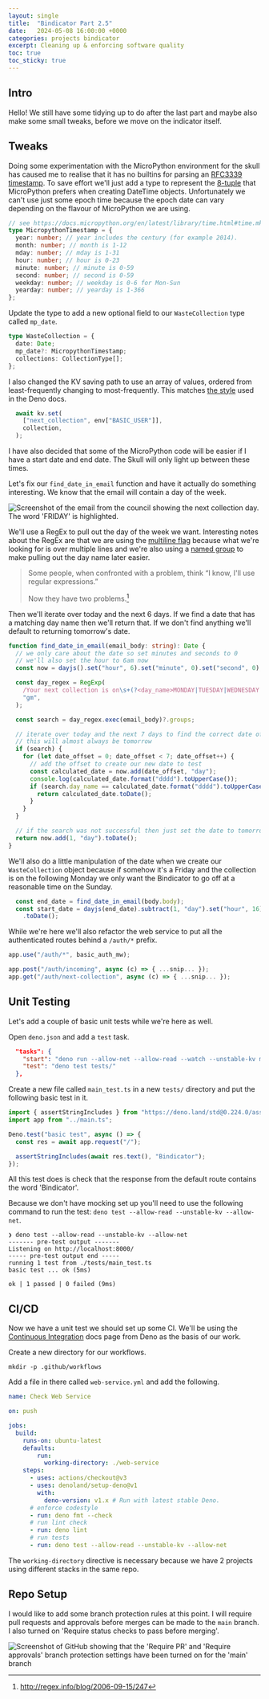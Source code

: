 ```yaml
---
layout: single
title:  "Bindicator Part 2.5"
date:   2024-05-08 16:00:00 +0000
categories: projects bindicator
excerpt: Cleaning up & enforcing software quality
toc: true
toc_sticky: true
---
```


## Intro

Hello! We still have some tidying up to do after the last part and maybe also make some small tweaks, before we move on the indicator itself.

## Tweaks

Doing some experimentation with the MicroPython environment for the skull has caused me to realise that it has no builtins for parsing an [RFC3339 timestamp](https://datatracker.ietf.org/doc/html/rfc3339). To save effort  we'll just add a type to represent the [8-tuple](https://docs.micropython.org/en/latest/library/time.html#time.mktime) that MicroPython prefers when creating DateTime objects. Unfortunately we can't use just some epoch time because the epoch date can vary depending on the flavour of MicroPython we are using.

```typescript
// see https://docs.micropython.org/en/latest/library/time.html#time.mktime for details of this 8-tuple
type MicropythonTimestamp = {
  year: number; // year includes the century (for example 2014).
  month: number; // month is 1-12
  mday: number; // mday is 1-31
  hour: number; // hour is 0-23
  minute: number; // minute is 0-59
  second: number; // second is 0-59
  weekday: number; // weekday is 0-6 for Mon-Sun
  yearday: number; // yearday is 1-366
};
```

Update the type to add a new optional field to our `WasteCollection` type called `mp_date`.

```typescript
type WasteCollection = {
  date: Date;
  mp_date?: MicropythonTimestamp;
  collections: CollectionType[];
};
```

I also changed the KV saving path to use an array of values, ordered from least-frequently changing to most-frequently. This matches [the style](https://docs.deno.com/deploy/kv/manual#creating-updating-and-reading-a-key-value-pair) used in the Deno docs.

```typescript
  await kv.set(
    ["next_collection", env["BASIC_USER"]],
    collection,
  );
```

I have also decided that some of the MicroPython code will be easier if I have a start date and end date. The Skull will only light up between these times.

Let's fix our `find_date_in_email` function and have it actually do something interesting. We know that the email will contain a day of the week.

![Screenshot of the email from the council showing the next collection day. The word 'FRIDAY' is highlighted.](/assets/images/oxford_bin_email_day.png)

We'll use a RegEx to pull out the day of the week we want. Interesting notes about the RegEx are that we are using the [multiline flag](https://javascript.info/regexp-multiline-mode) because what we're looking for is over multiple lines and we're also using a [named group](https://developer.mozilla.org/en-US/docs/Web/JavaScript/Reference/Regular_expressions/Named_capturing_group) to make pulling out the day name later easier.

>Some people, when confronted with a problem, think
>“I know, I'll use regular expressions.”
>
>Now they have two problems.[^regex]

Then we'll iterate over today and the next 6 days. If we find a date that has a matching day name then we'll return that. If we don't find anything we'll default to returning tomorrow's date.

```typescript
function find_date_in_email(email_body: string): Date {
  // we only care about the date so set minutes and seconds to 0
  // we'll also set the hour to 6am now
  const now = dayjs().set("hour", 6).set("minute", 0).set("second", 0);

  const day_regex = RegExp(
    /Your next collection is on\s+(?<day_name>MONDAY|TUESDAY|WEDNESDAY|THURSDAY|FRIDAY|SATURDAY|SUNDAY)/,
    "gm",
  );

  const search = day_regex.exec(email_body)?.groups;

  // iterate over today and the next 7 days to find the correct date offset so we can make a proper timestamp for the collection
  // this will almost always be tomorrow
  if (search) {
    for (let date_offset = 0; date_offset < 7; date_offset++) {
      // add the offset to create our new date to test
      const calculated_date = now.add(date_offset, "day");
      console.log(calculated_date.format("dddd").toUpperCase());
      if (search.day_name == calculated_date.format("dddd").toUpperCase()) {
        return calculated_date.toDate();
      }
    }
  }

  // if the search was not successful then just set the date to tomorrow
  return now.add(1, "day").toDate();
}
```

We'll also do a little manipulation of the date when we create our `WasteCollection` object because if somehow it's a Friday and the collection is on the following Monday we only want the Bindicator to go off at a reasonable time on the Sunday.

```typescript
  const end_date = find_date_in_email(body.body);
  const start_date = dayjs(end_date).subtract(1, "day").set("hour", 16)
    .toDate();
```

While we're here we'll also refactor the web service to put all the authenticated routes behind a `/auth/*` prefix.

```typescript
app.use("/auth/*", basic_auth_mw);

app.post("/auth/incoming", async (c) => { ...snip... });
app.get("/auth/next-collection", async (c) => { ...snip... });
```

## Unit Testing

Let's add a couple of basic unit tests while we're here as well.

Open `deno.json` and add a `test` task.

```json
  "tasks": {
    "start": "deno run --allow-net --allow-read --watch --unstable-kv main.ts",
    "test": "deno test tests/"
  },
```

Create a new file called `main_test.ts` in a new `tests/` directory and put the following basic test in it.

```typescript
import { assertStringIncludes } from "https://deno.land/std@0.224.0/assert/mod.ts";
import app from "../main.ts";

Deno.test("basic test", async () => {
  const res = await app.request("/");

  assertStringIncludes(await res.text(), "Bindicator");
});
```

All this test does is check that the response from the default route contains the word 'Bindicator'.

Because we don't have mocking set up you'll need to use the following command to run the test: `deno test --allow-read --unstable-kv --allow-net`.

```shell
❯ deno test --allow-read --unstable-kv --allow-net
------- pre-test output -------
Listening on http://localhost:8000/
----- pre-test output end -----
running 1 test from ./tests/main_test.ts
basic test ... ok (5ms)

ok | 1 passed | 0 failed (9ms)
```

## CI/CD

Now we have a unit test we should set up some CI. We'll be using the [Continuous Integration](https://docs.deno.com/runtime/manual/advanced/continuous_integration) docs page from Deno as the basis of our work.

Create a new directory for our workflows.

```shell
mkdir -p .github/workflows
```

Add a file in there called `web-service.yml` and add the following.

```yaml
name: Check Web Service

on: push

jobs:
  build:
    runs-on: ubuntu-latest
    defaults:
        run:
          working-directory: ./web-service
    steps:
      - uses: actions/checkout@v3
      - uses: denoland/setup-deno@v1
        with:
          deno-version: v1.x # Run with latest stable Deno.
      # enforce codestyle
      - run: deno fmt --check
      # run lint check
      - run: deno lint
      # run tests
      - run: deno test --allow-read --unstable-kv --allow-net
```

The `working-directory` directive is necessary because we have 2 projects using different stacks in the same repo.

## Repo Setup

I would like to add some branch protection rules at this point. I will require pull requests and approvals before merges can be made to the `main` branch. I also turned on 'Require status checks to pass before merging'.

![Screenshot of GitHub showing that the 'Require PR' and 'Require approvals' branch protection settings have been turned on for the 'main' branch](/assets/images/oxford_bin_branch.png)

[^regex]: http://regex.info/blog/2006-09-15/247
